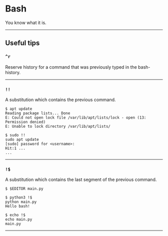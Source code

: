 # Bash

You know what it is.

---

## Useful tips


### `^r`  

Reserve history for a command that was previously typed in the bash-history.

---

### `!!`

A substitution which contains the previous command.

```console
$ apt update
Reading package lists... Done
E: Could not open lock file /var/lib/apt/lists/lock - open (13: Permission denied)
E: Unable to lock directory /var/lib/apt/lists/

$ sudo !!
sudo apt update
[sudo] password for <username>:
Hit:1 ...
...
```

---

### `!$`

A substitution which contains the last segment of the previous command.

```console
$ $EDITOR main.py

$ python3 !$
python main.py
Hello bash!

$ echo !$
echo main.py
main.py
```

---

